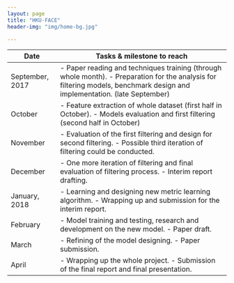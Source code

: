 ```yaml
---
layout: page
title: "HKU-FACE"
header-img: "img/home-bg.jpg"

---
```

| Date               | Tasks & milestone to reach
|--------------------|-----------------------------------------------------------------------------------------------------------------------------------------------------------------------------|
| September, 2017    |  - Paper reading and techniques training (through whole month). - Preparation for the analysis for filtering models, benchmark design and implementation. (late September) |
| October            | - Feature extraction of whole dataset (first half in October). - Models evaluation and first filtering (second half in October)                                        |
| November           | - Evaluation of the first filtering and design for second filtering. - Possible third iteration of filtering could be conducted.                                        |
| December           | - One more iteration of filtering and final evaluation of filtering process. - Interim report drafting.                                                                 |
| January,      2018 | - Learning and designing new metric learning algorithm. - Wrapping up and submission for the interim report.                                                            |
| February           | - Model training and testing, research and development on the new model. - Paper draft.                                                                                 |
| March              | - Refining of the model designing. - Paper submission.                                                                                                                  |
| April              | - Wrapping up the whole project. - Submission of the final report and final presentation.                                                            |
